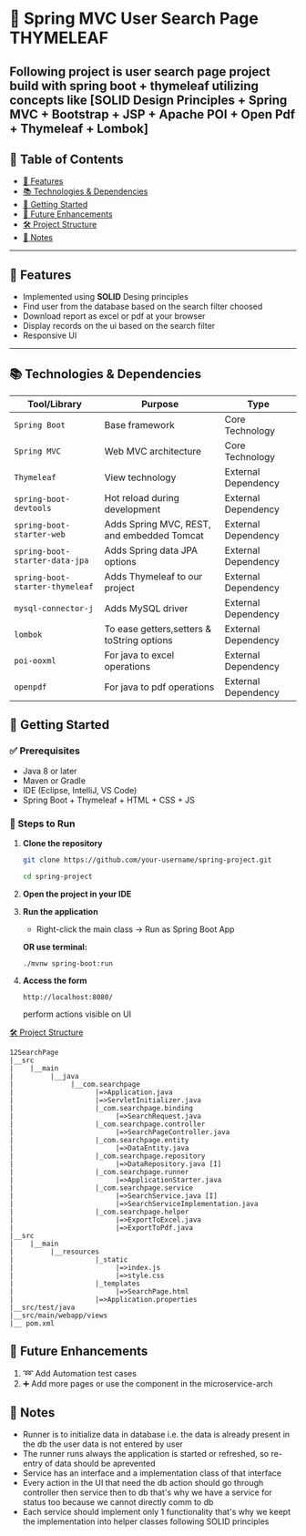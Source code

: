 # 🌿 Spring MVC User Search Page **THYMELEAF**

Following project is user search page project build with spring boot + thymeleaf utilizing concepts like [SOLID Design Principles + Spring MVC + Bootstrap + JSP + Apache POI + Open Pdf + Thymeleaf + Lombok]
---

## 📘 Table of Contents

- [🌟 Features](#-features)
- [📚 Technologies & Dependencies](#-technologies--dependencies)
- [🚀 Getting Started](#-getting-started)
- [🎯 Future Enhancements](#-future-enhancements)
- [🛠️ Project Structure](#-project-structure)
- [📝 Notes](#-notes)

---

## 🌟 Features

- Implemented using **SOLID** Desing principles
- Find user from the database based on the search filter choosed
- Download report as excel or pdf at your browser
- Display records on the ui based on the search filter
- Responsive UI
  

---

## 📚 Technologies & Dependencies

| Tool/Library              | Purpose                                    | Type                |
| ------------------------- | ------------------------------------------ | ------------------- |
| `Spring Boot`             | Base framework                             | Core Technology     |
| `Spring MVC`              | Web MVC architecture                       | Core Technology     |
| `Thymeleaf`               | View technology                            | External Dependency |
| `spring-boot-devtools`    | Hot reload during development              | External Dependency |
| `spring-boot-starter-web` | Adds Spring MVC, REST, and embedded Tomcat | External Dependency |
| `spring-boot-starter-data-jpa` | Adds Spring data JPA options | External Dependency |
|`spring-boot-starter-thymeleaf`| Adds Thymeleaf to our project | External Dependency |
|`mysql-connector-j`| Adds MySQL driver | External Dependency |
|`lombok`| To ease getters,setters & toString options | External Dependency |
|`poi-ooxml`| For java to excel operations | External Dependency |
|`openpdf`| For java to pdf operations | External Dependency |

## 🚀 Getting Started

### ✅ Prerequisites

- Java 8 or later
- Maven or Gradle
- IDE (Eclipse, IntelliJ, VS Code)
- Spring Boot + Thymeleaf + HTML + CSS + JS 

### 🔧 Steps to Run

1. **Clone the repository**

   ```bash
   git clone https://github.com/your-username/spring-project.git

   cd spring-project
   ```

2. **Open the project in your IDE**

3. **Run the application**

   - Right-click the main class → Run as Spring Boot App

   **OR use terminal:**

   ```
   ./mvnw spring-boot:run

   ```

4. **Access the form**

   ```
   http://localhost:8080/
   ```
   perform actions visible on UI

[🛠️ Project Structure](#-project-structure)

```
12SearchPage
|__src
|    |__main
|         |__java
|              |__com.searchpage
|                    |=>Application.java
|                    |=>ServletInitializer.java
|                    |_com.searchpage.binding
|                         |=>SearchRequest.java
|                    |_com.searchpage.controller
|                         |=>SearchPageController.java
|                    |_com.searchpage.entity
|                         |=>DataEntity.java
|                    |_com.searchpage.repository
|                         |=>DataRepository.java [I]
|                    |_com.searchpage.runner
|                         |=>ApplicationStarter.java
|                    |_com.searchpage.service
|                         |=>SearchService.java [I]
|                         |=>SearchServiceImplementation.java
|                    |_com.searchpage.helper
|                         |=>ExportToExcel.java
|                         |=>ExportToPdf.java
|__src
|    |__main
|         |__resources
|                    |_static
|                         |=>index.js
|                         |=>style.css
|                    |_templates
|                         |=>SearchPage.html
|                    |=>Application.properties
|__src/test/java
|__src/main/webapp/views
|__ pom.xml

```

## 🎯 Future Enhancements

1. ➿ Add Automation test cases
2. ➕ Add more pages or use the component in the microservice-arch

## 📝 Notes

- Runner is to initialize data in database i.e. the data is already present in the db the user data is not entered by user
- The runner runs always the application is started or refreshed, so re-entry of data should be aprevented
- Service has an interface and a implementation class of that interface
- Every action in the UI that need the db action should go through controller then service then to db that's why we have a service for status too because we cannot directly comm to db
- Each service should implement only 1 functionality that's why we keept the implementation into helper classes following SOLID principles
  
  
